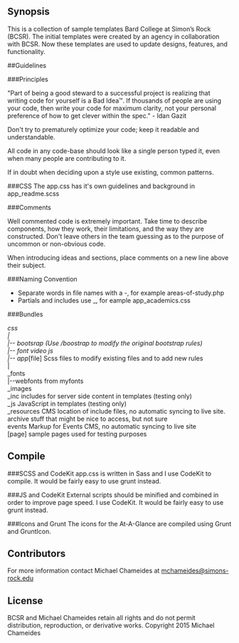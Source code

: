 ## Synopsis

This is a collection of sample templates Bard College at Simon’s Rock (BCSR). The initial templates were created by an agency in collaboration with BCSR. Now these templates are used to update designs, features, and functionality.


##Guidelines

###Principles

"Part of being a good steward to a successful project is realizing that writing code for yourself is a Bad Idea™. If thousands of people are using your code, then write your code for maximum clarity, not your personal preference of how to get clever within the spec." - Idan Gazit

Don't try to prematurely optimize your code; keep it readable and understandable.

All code in any code-base should look like a single person typed it, even when many people are contributing to it.

If in doubt when deciding upon a style use existing, common patterns.	

###CSS
The app.css has it's own guidelines and background in app_readme.scss

###Comments

Well commented code is extremely important. Take time to describe components, how they work, their limitations, and the way they are constructed. Don't leave others in the team guessing as to the purpose of uncommon or non-obvious code.

When introducing ideas and sections, place comments on a new line above their subject.

###Naming Convention

* Separate words in file names with a -, for example areas-of-study.php
* Partials and includes use _, for eample app_academics.css 

###Bundles

_css  
|<br>
|-- bootsrap (Use /boostrap to modify the original bootstrap rules)<br>
|-- font video js<br> 
|-- app_[file] Scss files to modify existing files and to add new rules<br>
|<br>
_fonts<br> 
|--webfonts from myfonts<br>
_images<br>
_inc includes for server side content in templates (testing only)<br>
_js JavaScript in templates (testing only)<br>
_resources CMS location of include files, no automatic syncing to live site.<br>
archive stuff that might be nice to access, but not sure<br>
events Markup for Events CMS, no automatic syncing to live site<br>
[page] sample pages used for testing purposes<br>

## Compile

###SCSS and CodeKit
app.css is written in Sass and I use CodeKit to compile. It would be fairly easy to use grunt instead. 

###JS and CodeKit
External scripts should be minified and combined in order to improve page speed. I use CodeKit. It would be fairly easy to use grunt instead.

###Icons and Grunt
The icons for the At-A-Glance are compiled using Grunt and GruntIcon.  


## Contributors

For more information contact Michael Chameides at mchameides@simons-rock.edu


## License

BCSR and Michael Chameides retain all rights and do not permit distribution, reproduction, or derivative works. 
Copyright 2015 Michael Chameides